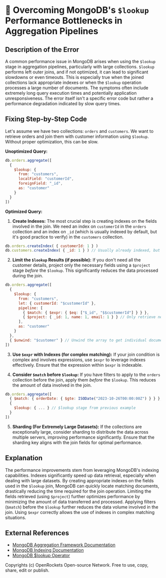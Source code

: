 # 🐞 Overcoming MongoDB's `$lookup` Performance Bottlenecks in Aggregation Pipelines


## Description of the Error

A common performance issue in MongoDB arises when using the `$lookup` stage in aggregation pipelines, particularly with large collections.  `$lookup` performs left outer joins, and if not optimized, it can lead to significant slowdowns or even timeouts. This is especially true when the joined collections lack appropriate indexes or when the `$lookup` operation processes a large number of documents. The symptoms often include extremely long query execution times and potentially application unresponsiveness.  The error itself isn't a specific error code but rather a performance degradation indicated by slow query times.


## Fixing Step-by-Step Code

Let's assume we have two collections: `orders` and `customers`.  We want to retrieve orders and join them with customer information using `$lookup`.  Without proper optimization, this can be slow.

**Unoptimized Query:**

```javascript
db.orders.aggregate([
  {
    $lookup: {
      from: "customers",
      localField: "customerId",
      foreignField: "_id",
      as: "customer"
    }
  }
])
```

**Optimized Query:**

1. **Create Indexes:**  The most crucial step is creating indexes on the fields involved in the join.  We need an index on `customerId` in the `orders` collection and an index on `_id` (which is usually indexed by default, but it's good practice to verify) in the `customers` collection.

```javascript
db.orders.createIndex( { customerId: 1 } )
db.customers.createIndex( { _id: 1 } ) // Usually already indexed, but good practice to confirm
```

2. **Limit the `$lookup` Results (if possible):** If you don't need all the customer details, project only the necessary fields using a `$project` stage *before* the `$lookup`.  This significantly reduces the data processed during the join.

```javascript
db.orders.aggregate([
  {
    $lookup: {
      from: "customers",
      let: { customerId: "$customerId" },
      pipeline: [
        { $match: { $expr: { $eq: ["$_id", "$$customerId"] } } },
        { $project: { _id: 1, name: 1, email: 1 } } // Only retrieve needed customer fields
      ],
      as: "customer"
    }
  },
  { $unwind: "$customer" } // Unwind the array to get individual documents
])
```

3. **Use `$expr` with Indexes (for complex matching):**  If your join condition is complex and involves expressions, use `$expr` to leverage indexes effectively.  Ensure that the expression within `$expr` is indexable.

4. **Consider `$match` before `$lookup`:** If you have filters to apply to the `orders` collection before the join, apply them *before* the `$lookup`. This reduces the amount of data involved in the join.

```javascript
db.orders.aggregate([
  { $match: { orderDate: { $gte: ISODate("2023-10-26T00:00:00Z") } } }, // Example filter
  {
    $lookup: { ... } // $lookup stage from previous example
  }
])
```

5. **Sharding (For Extremely Large Datasets):**  If the collections are exceptionally large, consider sharding to distribute the data across multiple servers, improving performance significantly.  Ensure that the sharding key aligns with the join fields for optimal performance.


## Explanation

The performance improvements stem from leveraging MongoDB's indexing capabilities. Indexes significantly speed up data retrieval, especially when dealing with large datasets.  By creating appropriate indexes on the fields used in the `$lookup` join, MongoDB can quickly locate matching documents, drastically reducing the time required for the join operation. Limiting the fields retrieved (using `$project`) further optimizes performance by minimizing the amount of data transferred and processed.  Applying filters (`$match`) before the `$lookup` further reduces the data volume involved in the join.  Using `$expr` correctly allows the use of indexes in complex matching situations.


## External References

* [MongoDB Aggregation Framework Documentation](https://www.mongodb.com/docs/manual/aggregation/)
* [MongoDB Indexing Documentation](https://www.mongodb.com/docs/manual/indexes/)
* [MongoDB $lookup Operator](https://www.mongodb.com/docs/manual/reference/operator/aggregation/lookup/)


Copyrights (c) OpenRockets Open-source Network. Free to use, copy, share, edit or publish.

